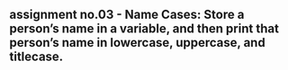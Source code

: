 ##  assignment no.03 - Name Cases: Store a person’s name in a variable, and then print that person’s name in lowercase, uppercase, and titlecase.
